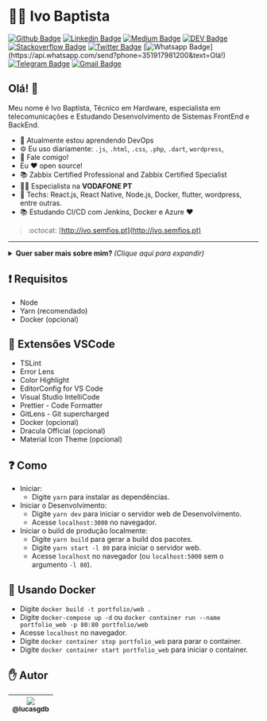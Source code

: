 
# :man_technologist: Ivo Baptista

[![Github Badge](https://img.shields.io/badge/-Github-000?style=flat-square&logo=Github&logoColor=white&link=https://github.com/ivobass)](https://github.com/ivobass)
[![Linkedin Badge](https://img.shields.io/badge/-LinkedIn-blue?style=flat-square&logo=Linkedin&logoColor=white&link=https://www.linkedin.com/in/ivo-baptista-3712144/)](https://www.linkedin.com/in/ivo-baptista-3712144/)
[![Medium Badge](https://img.shields.io/badge/-@ivobass-black?style=flat-square&labelColor=000000&logo=Medium&link=https://medium.com/@ivobaptista)](https://medium.com/@ivobaptista)
[![DEV Badge](https://img.shields.io/badge/-DEV.to-000?style=flat-square&logo=dev.to&logoColor=white&link=https://dev.to/ivobass)](https://dev.to/ivobass)
[![Stackoverflow Badge](https://img.shields.io/badge/-Stackoverflow-4CA143?style=flat-square&logo=Stackoverflow&logoColor=white&link=https://pt.stackoverflow.com/users/198128/ivo-baptista)](https://pt.stackoverflow.com/users/198128/ivo-baptista)
[![Twitter Badge](https://img.shields.io/badge/-Twitter-1ca0f1?style=flat-square&labelColor=1ca0f1&logo=twitter&logoColor=white&link=https://twitter.com/ivobaptista)](https://twitter.com/ivobaptista)
[![Whatsapp Badge](https://img.shields.io/badge/-Whatsapp-4CA143?style=flat-square&labelColor=4CA143&logo=whatsapp&logoColor=white&link=https://api.whatsapp.com/send?phone=351917981200&text=Olá!)](https://api.whatsapp.com/send?phone=351917981200&text=Olá!)
[![Telegram Badge](https://img.shields.io/badge/-Telegram-1ca0f1?style=flat-square&labelColor=1ca0f1&logo=telegram&logoColor=white&link=https://t.me/joinchat/NRZBjhlw97OlMwfo1AlJBw)](https://t.me/joinchat/NRZBjhlw97OlMwfo1AlJBw)
[![Gmail Badge](https://img.shields.io/badge/-Gmail-c14438?style=flat-square&logo=Gmail&logoColor=white&link=mailto:ivobass@gmail.com)](mailto:ivobass@gmail.com)

## Olá! 👋

Meu nome é Ivo Baptista, Técnico em Hardware, especialista em telecomunicações e Estudando Desenvolvimento de Sistemas FrontEnd e BackEnd.

- 🌱 Atualmente estou aprendendo DevOps
- ⚙️ Eu uso diariamente: `.js`, `.html`, `.css`, `.php`,  `.dart`, `wordpress`,
- 💬 Fale comigo!
- Eu :heart: open source!
- :books: Zabbix Certified Professional and Zabbix Certified Specialist
- :office_worker: Especialista na  **VODAFONE PT**
- :blue_heart: Techs: React.js, React Native, Node.js, Docker, flutter, wordpress, entre outras.
- :books: Estudando CI/CD com Jenkins, Docker e Azure :heart:

> :octocat: [http://ivo.semfios.pt](http://ivo.semfios.pt)

---

<details>
  <summary> <b> Quer saber mais sobre mim? </b> <i>(Clique aqui para expandir)</i> </summary>
  <br>

  [![Github Status](https://github-readme-stats.vercel.app/api?username=IVOBASS&show_icons=true&title_color=fff&icon_color=79ff97&text_color=9f9f9f&bg_color=151515)](https://github.com/lucasgdb/lucasgdb)

## Algumas tecnologias

<img src="https://github.com/Quadrified/Quadrified/blob/master/assets/svg/dev/frameworks/react.svg" alt="react" style="vertical-align:top; margin:4px">
<img src="https://github.com/Quadrified/Quadrified/blob/master/assets/svg/dev/languages/js.svg" alt="js" style="vertical-align:top; margin:4px">
<img src="https://github.com/Quadrified/Quadrified/blob/master/assets/svg/dev/languages/html.svg" alt="html" style="vertical-align:top; margin:4px">
<img src="https://github.com/Quadrified/Quadrified/blob/master/assets/svg/dev/languages/csharp_dotnet.svg" alt="csharp dotnet" style="vertical-align:top; margin:4px">
<img src="https://github.com/Quadrified/Quadrified/blob/master/assets/svg/dev/services/aws.svg" alt="aws" style="vertical-align:top; margin:4px">
<img src="https://github.com/Quadrified/Quadrified/blob/master/assets/svg/dev/services/dockerhub.svg" alt="dockerhub" style="vertical-align:top; margin:4px">
<img src="https://github.com/Quadrified/Quadrified/blob/master/assets/svg/dev/services/npm.svg" alt="npm" style="vertical-align:top; margin:4px">
<img src="https://github.com/Quadrified/Quadrified/blob/master/assets/svg/dev/tools/visualstudio_code.svg" alt="vscode" style="vertical-align:top; margin:4px">
<img src="https://github.com/Quadrified/Quadrified/blob/master/assets/svg/dev/tools/powershell.svg" alt="powershell" style="vertical-align:top; margin:4px">
<img src="https://github.com/Quadrified/Quadrified/blob/master/assets/svg/dev/misc/mobile.svg" alt="mobile_development" style="vertical-align:top; margin:4px">
</details>


## :exclamation: Requisitos

-  Node
-  Yarn (recomendado)
-  Docker (opcional)

## :blue_heart: Extensões VSCode

-  TSLint
-  Error Lens
-  Color Highlight
-  EditorConfig for VS Code
-  Visual Studio IntelliCode
-  Prettier - Code Formatter
-  GitLens - Git supercharged
-  Docker (opcional)
-  Dracula Official (opcional)
-  Material Icon Theme (opcional)

## :question: Como

-  Iniciar:
   -  Digite `yarn` para instalar as dependências.
-  Iniciar o Desenvolvimento:
   -  Digite `yarn dev` para iniciar o servidor web de Desenvolvimento.
   -  Acesse `localhost:3000` no navegador.
-  Iniciar o build de produção localmente:
   -  Digite `yarn build` para gerar a build dos pacotes.
   -  Digite `yarn start -l 80` para iniciar o servidor web.
   -  Acesse `localhost` no navegador (ou `localhost:5000` sem o argumento `-l 80`).

## :whale: Usando Docker

-  Digite `docker build -t portfolio/web .`
-  Digite `docker-compose up -d` ou `docker container run --name portfolio_web -p 80:80 portfolio/web`
-  Acesse `localhost` no navegador.
-  Digite `docker container stop portfolio_web` para parar o container.
-  Digite `docker container start portfolio_web` para iniciar o container.

## :hand: Autor

| [<img src="https://avatars3.githubusercontent.com/u/13838273?v=3&s=115"><br><sub>@lucasgdb</sub>](https://github.com/lucasgdb) |
| :----------------------------------------------------------------------------------------------------------------------------: |

